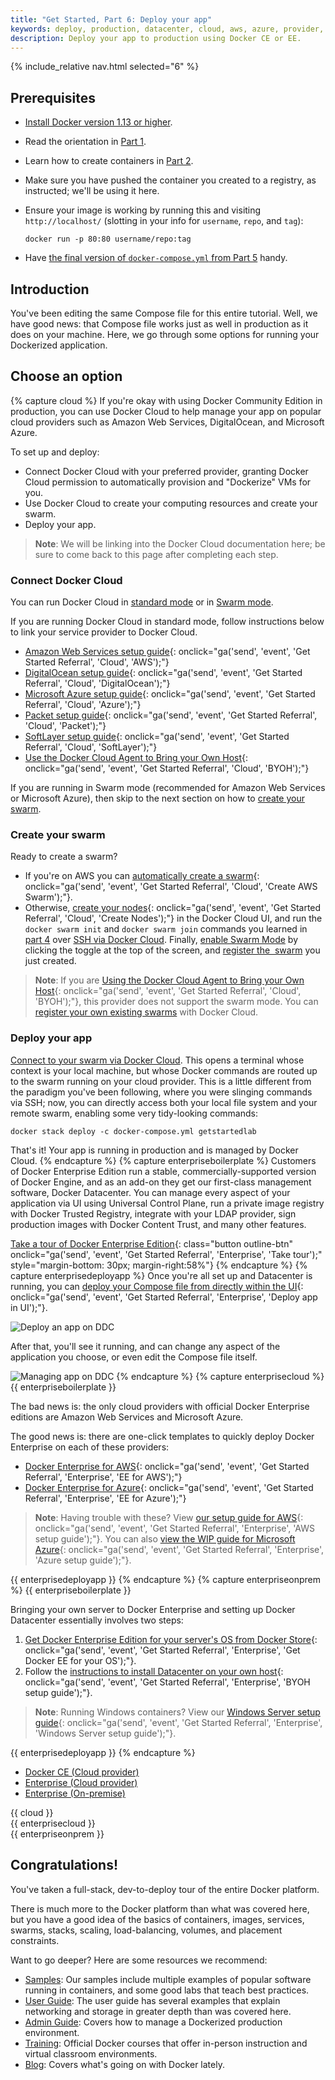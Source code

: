 ```yaml
---
title: "Get Started, Part 6: Deploy your app"
keywords: deploy, production, datacenter, cloud, aws, azure, provider, admin, enterprise
description: Deploy your app to production using Docker CE or EE.
---
```

{% include_relative nav.html selected="6" %}

## Prerequisites

- [Install Docker version 1.13 or higher](/engine/installation/).
- Read the orientation in [Part 1](index.md).
- Learn how to create containers in [Part 2](part2.md).
- Make sure you have pushed the container you created to a registry, as
  instructed; we'll be using it here.
- Ensure your image is working by
  running this and visiting `http://localhost/` (slotting in your info for
  `username`, `repo`, and `tag`):

  ```
  docker run -p 80:80 username/repo:tag
  ```
- Have [the final version of `docker-compose.yml` from Part 5](/get-started/part5/#persisting-data) handy.

## Introduction

You've been editing the same Compose file for this entire tutorial. Well, we
have good news: that Compose file works just as well in production as it does
on your machine. Here, we go through some options for running your
Dockerized application.

## Choose an option

{% capture cloud %}
If you're okay with using Docker Community Edition in
production, you can use Docker Cloud to help manage your app on popular
cloud providers such as Amazon Web Services, DigitalOcean, and Microsoft Azure.

To set up and deploy:

- Connect Docker Cloud with your preferred provider, granting Docker Cloud permission
  to automatically provision and "Dockerize" VMs for you.
- Use Docker Cloud to create your computing resources and create your swarm.
- Deploy your app.

> **Note**: We will be linking into the Docker Cloud documentation here; be sure
  to come back to this page after completing each step.

### Connect Docker Cloud

You can run Docker Cloud in [standard
mode](/docker-cloud/infrastructure/index.md) or in [Swarm
mode](/docker-cloud/cloud-swarm/index.md).

If you are running Docker Cloud in standard mode, follow instructions below to
link your service provider to Docker Cloud.

* [Amazon Web Services setup guide](/docker-cloud/cloud-swarm/link-aws-swarm/){: onclick="ga('send', 'event', 'Get Started Referral', 'Cloud', 'AWS');"}
* [DigitalOcean setup guide](/docker-cloud/infrastructure/link-do.md){: onclick="ga('send', 'event', 'Get Started Referral', 'Cloud', 'DigitalOcean');"}
* [Microsoft Azure setup guide](/docker-cloud/infrastructure/link-azure.md){: onclick="ga('send', 'event', 'Get Started Referral', 'Cloud', 'Azure');"}
* [Packet setup guide](/docker-cloud/infrastructure/link-packet.md){: onclick="ga('send', 'event', 'Get Started Referral', 'Cloud', 'Packet');"}
* [SoftLayer setup guide](/docker-cloud/infrastructure/link-softlayer.md){: onclick="ga('send', 'event', 'Get Started Referral', 'Cloud', 'SoftLayer');"}
* [Use the Docker Cloud Agent to Bring your Own Host](/docker-cloud/infrastructure/byoh.md){: onclick="ga('send', 'event', 'Get Started Referral', 'Cloud', 'BYOH');"}

If you are running in Swarm mode (recommended for Amazon Web Services or
Microsoft Azure), then skip to the next section on how to [create your
swarm](#create-your-swarm).

### Create your swarm

Ready to create a swarm?

* If you're on AWS you
  can [automatically create a
  swarm](/docker-cloud/cloud-swarm/create-cloud-swarm/){: onclick="ga('send', 'event', 'Get Started Referral', 'Cloud', 'Create AWS Swarm');"}.
* Otherwise, [create your nodes](/docker-cloud/getting-started/your_first_node/){: onclick="ga('send', 'event', 'Get Started Referral', 'Cloud', 'Create Nodes');"}
  in the Docker Cloud UI, and run the `docker swarm init` and `docker swarm join`
  commands you learned in [part 4](part4.md) over [SSH via Docker
  Cloud](/docker-cloud/infrastructure/ssh-into-a-node/). Finally, [enable Swarm
  Mode](/docker-cloud/cloud-swarm/using-swarm-mode/) by clicking the toggle at
  the top of the screen, and [register the
  swarm](/docker-cloud/cloud-swarm/register-swarms/) you just created.

> **Note**: If you are [Using the Docker Cloud Agent to Bring your Own Host](/docker-cloud/infrastructure/byoh.md){: onclick="ga('send', 'event', 'Get
Started Referral', 'Cloud', 'BYOH');"}, this provider does not support the swarm
mode. You can [register your own existing
swarms](/docker-cloud/cloud-swarm/register-swarms/) with Docker Cloud.

### Deploy your app

[Connect to your swarm via Docker
Cloud](/docker-cloud/cloud-swarm/connect-to-swarm/). This opens a terminal whose
context is your local machine, but whose Docker commands are routed up to the
swarm running on your cloud provider. This is a little different from the
paradigm you've been following, where you were slinging commands via SSH; now,
you can directly access both your local file system and your remote swarm,
enabling some very tidy-looking commands:

```
docker stack deploy -c docker-compose.yml getstartedlab
```

That's it! Your app is running in production and is managed by Docker Cloud.
{% endcapture %}
{% capture enterpriseboilerplate %}
Customers of Docker Enterprise Edition run a stable, commercially-supported
version of Docker Engine, and as an add-on they get our first-class management
software, Docker Datacenter. You can manage every aspect of your application
via UI using Universal Control Plane, run a private image registry with Docker
Trusted Registry, integrate with your LDAP provider, sign production images with
Docker Content Trust, and many other features.

[Take a tour of Docker Enterprise Edition](https://www.docker.com/enterprise-edition){: class="button outline-btn" onclick="ga('send', 'event', 'Get Started Referral', 'Enterprise', 'Take tour');" style="margin-bottom: 30px; margin-right:58%"}
{% endcapture %}
{% capture enterprisedeployapp %}
Once you're all set up and Datacenter is running, you can [deploy your Compose
file from directly within the UI](/datacenter/ucp/2.1/guides/user/services/){: onclick="ga('send', 'event', 'Get Started Referral', 'Enterprise', 'Deploy app in UI');"}.

![Deploy an app on DDC](/datacenter/ucp/2.1/guides/images/deploy-app-ui-1.png)

After that, you'll see it running, and can change any aspect of the application
you choose, or even edit the Compose file itself.

![Managing app on DDC](/datacenter/ucp/2.1/guides/images/deployed_visualizer.png)
{% endcapture %}
{% capture enterprisecloud %}
{{ enterpriseboilerplate }}

The bad news is: the only cloud providers with official Docker
Enterprise editions are Amazon Web Services and Microsoft Azure.

The good news is: there are one-click templates to quickly deploy Docker
Enterprise on each of these providers:

* [Docker Enterprise for AWS](https://store.docker.com/editions/enterprise/docker-ee-aws?tab=description){: onclick="ga('send', 'event', 'Get Started Referral', 'Enterprise', 'EE for AWS');"}
* [Docker Enterprise for Azure](https://store.docker.com/editions/enterprise/docker-ee-azure?tab=description){: onclick="ga('send', 'event', 'Get Started Referral', 'Enterprise', 'EE for Azure');"}

> **Note**: Having trouble with these? View [our setup guide for AWS](/datacenter/install/aws/){: onclick="ga('send', 'event', 'Get Started Referral', 'Enterprise', 'AWS setup guide');"}.
> You can also [view the WIP guide for Microsoft Azure](https://github.com/docker/docker.github.io/pull/2796){: onclick="ga('send', 'event', 'Get Started Referral', 'Enterprise', 'Azure setup guide');"}.

{{ enterprisedeployapp }}
{% endcapture %}
{% capture enterpriseonprem %}
{{ enterpriseboilerplate }}

Bringing your own server to Docker Enterprise and setting up Docker Datacenter
essentially involves two steps:

1. [Get Docker Enterprise Edition for your server's OS from Docker Store](https://store.docker.com/search?offering=enterprise&type=edition){: onclick="ga('send', 'event', 'Get Started Referral', 'Enterprise', 'Get Docker EE for your OS');"}.
2. Follow the [instructions to install Datacenter on your own host](/datacenter/install/linux/){: onclick="ga('send', 'event', 'Get Started Referral', 'Enterprise', 'BYOH setup guide');"}.

> **Note**: Running Windows containers? View our [Windows Server setup guide](/docker-ee-for-windows/install/){: onclick="ga('send', 'event', 'Get Started Referral', 'Enterprise', 'Windows Server setup guide');"}.

{{ enterprisedeployapp }}
{% endcapture %}

<ul class="nav nav-tabs">
  <li class="active"><a data-toggle="tab" href="#cloud">Docker CE (Cloud provider)</a></li>
  <li><a data-toggle="tab" href="#enterprisecloud">Enterprise (Cloud provider)</a></li>
  <li><a data-toggle="tab" href="#enterpriseonprem">Enterprise (On-premise)</a></li>
</ul>
<div class="tab-content">
  <div id="cloud" class="tab-pane fade in active" markdown="1">{{ cloud }}</div>
  <div id="enterprisecloud" class="tab-pane fade" markdown="1">{{ enterprisecloud }}</div>
  <div id="enterpriseonprem" class="tab-pane fade" markdown="1">{{ enterpriseonprem }}</div>
</div>

## Congratulations!

You've taken a full-stack, dev-to-deploy tour of the entire Docker platform.

There is much more to the Docker platform than what was covered here, but you
have a good idea of the basics of containers, images, services, swarms, stacks,
scaling, load-balancing, volumes, and placement constraints.

Want to go deeper? Here are some resources we recommend:

- [Samples](/samples/): Our samples include multiple examples of popular software
  running in containers, and some good labs that teach best practices.
- [User Guide](/engine/userguide/): The user guide has several examples that
  explain networking and storage in greater depth than was covered here.
- [Admin Guide](/engine/admin/): Covers how to manage a Dockerized production
  environment.
- [Training](https://training.docker.com/): Official Docker courses that offer
  in-person instruction and virtual classroom environments.
- [Blog](https://blog.docker.com): Covers what's going on with Docker lately.
